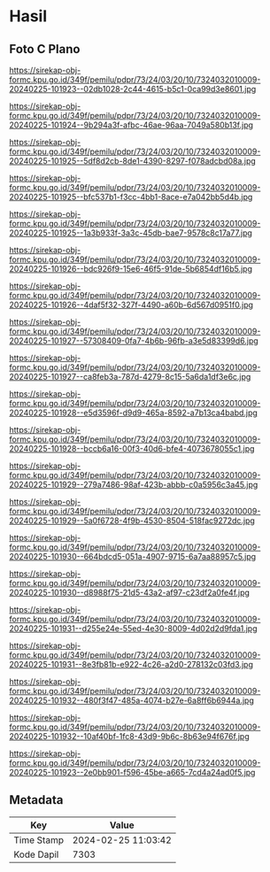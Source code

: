 # Hasil

## Foto C Plano

https://sirekap-obj-formc.kpu.go.id/349f/pemilu/pdpr/73/24/03/20/10/7324032010009-20240225-101923--02db1028-2c44-4615-b5c1-0ca99d3e8601.jpg

https://sirekap-obj-formc.kpu.go.id/349f/pemilu/pdpr/73/24/03/20/10/7324032010009-20240225-101924--9b294a3f-afbc-46ae-96aa-7049a580b13f.jpg

https://sirekap-obj-formc.kpu.go.id/349f/pemilu/pdpr/73/24/03/20/10/7324032010009-20240225-101925--5df8d2cb-8de1-4390-8297-f078adcbd08a.jpg

https://sirekap-obj-formc.kpu.go.id/349f/pemilu/pdpr/73/24/03/20/10/7324032010009-20240225-101925--bfc537b1-f3cc-4bb1-8ace-e7a042bb5d4b.jpg

https://sirekap-obj-formc.kpu.go.id/349f/pemilu/pdpr/73/24/03/20/10/7324032010009-20240225-101925--1a3b933f-3a3c-45db-bae7-9578c8c17a77.jpg

https://sirekap-obj-formc.kpu.go.id/349f/pemilu/pdpr/73/24/03/20/10/7324032010009-20240225-101926--bdc926f9-15e6-46f5-91de-5b6854df16b5.jpg

https://sirekap-obj-formc.kpu.go.id/349f/pemilu/pdpr/73/24/03/20/10/7324032010009-20240225-101926--4daf5f32-327f-4490-a60b-6d567d0951f0.jpg

https://sirekap-obj-formc.kpu.go.id/349f/pemilu/pdpr/73/24/03/20/10/7324032010009-20240225-101927--57308409-0fa7-4b6b-96fb-a3e5d83399d6.jpg

https://sirekap-obj-formc.kpu.go.id/349f/pemilu/pdpr/73/24/03/20/10/7324032010009-20240225-101927--ca8feb3a-787d-4279-8c15-5a6da1df3e6c.jpg

https://sirekap-obj-formc.kpu.go.id/349f/pemilu/pdpr/73/24/03/20/10/7324032010009-20240225-101928--e5d3596f-d9d9-465a-8592-a7b13ca4babd.jpg

https://sirekap-obj-formc.kpu.go.id/349f/pemilu/pdpr/73/24/03/20/10/7324032010009-20240225-101928--bccb6a16-00f3-40d6-bfe4-4073678055c1.jpg

https://sirekap-obj-formc.kpu.go.id/349f/pemilu/pdpr/73/24/03/20/10/7324032010009-20240225-101929--279a7486-98af-423b-abbb-c0a5956c3a45.jpg

https://sirekap-obj-formc.kpu.go.id/349f/pemilu/pdpr/73/24/03/20/10/7324032010009-20240225-101929--5a0f6728-4f9b-4530-8504-518fac9272dc.jpg

https://sirekap-obj-formc.kpu.go.id/349f/pemilu/pdpr/73/24/03/20/10/7324032010009-20240225-101930--664bdcd5-051a-4907-9715-6a7aa88957c5.jpg

https://sirekap-obj-formc.kpu.go.id/349f/pemilu/pdpr/73/24/03/20/10/7324032010009-20240225-101930--d8988f75-21d5-43a2-af97-c23df2a0fe4f.jpg

https://sirekap-obj-formc.kpu.go.id/349f/pemilu/pdpr/73/24/03/20/10/7324032010009-20240225-101931--d255e24e-55ed-4e30-8009-4d02d2d9fda1.jpg

https://sirekap-obj-formc.kpu.go.id/349f/pemilu/pdpr/73/24/03/20/10/7324032010009-20240225-101931--8e3fb81b-e922-4c26-a2d0-278132c03fd3.jpg

https://sirekap-obj-formc.kpu.go.id/349f/pemilu/pdpr/73/24/03/20/10/7324032010009-20240225-101932--480f3f47-485a-4074-b27e-6a8ff6b6944a.jpg

https://sirekap-obj-formc.kpu.go.id/349f/pemilu/pdpr/73/24/03/20/10/7324032010009-20240225-101932--10af40bf-1fc8-43d9-9b6c-8b63e94f676f.jpg

https://sirekap-obj-formc.kpu.go.id/349f/pemilu/pdpr/73/24/03/20/10/7324032010009-20240225-101923--2e0bb901-f596-45be-a665-7cd4a24ad0f5.jpg


## Metadata

| Key        | Value               |
| ---------- | ------------------- |
| Time Stamp | 2024-02-25 11:03:42 |
| Kode Dapil | 7303                |



